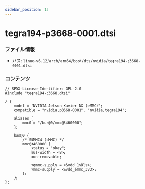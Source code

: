 ```yaml
---
sidebar_position: 15
---
```

# tegra194-p3668-0001.dtsi

### ファイル情報

- パス: `linux-v6.12/arch/arm64/boot/dts/nvidia/tegra194-p3668-0001.dtsi`

### コンテンツ

```dtsi
// SPDX-License-Identifier: GPL-2.0
#include "tegra194-p3668.dtsi"

/ {
	model = "NVIDIA Jetson Xavier NX (eMMC)";
	compatible = "nvidia,p3668-0001", "nvidia,tegra194";

	aliases {
		mmc0 = "/bus@0/mmc@3460000";
	};

	bus@0 {
		/* SDMMC4 (eMMC) */
		mmc@3460000 {
			status = "okay";
			bus-width = <8>;
			non-removable;

			vqmmc-supply = <&vdd_1v8ls>;
			vmmc-supply = <&vdd_emmc_3v3>;
		};
	};
};

```
